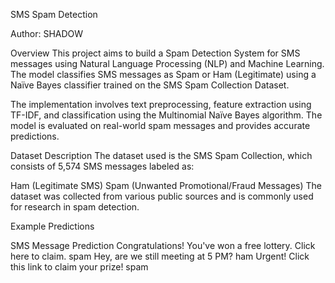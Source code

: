 SMS Spam Detection

Author: SHADOW

Overview
This project aims to build a Spam Detection System for SMS messages using Natural Language Processing (NLP) and Machine Learning. The model classifies SMS messages as Spam or Ham (Legitimate) using a Naïve Bayes classifier trained on the SMS Spam Collection Dataset.

The implementation involves text preprocessing, feature extraction using TF-IDF, and classification using the Multinomial Naïve Bayes algorithm. The model is evaluated on real-world spam messages and provides accurate predictions.

Dataset Description
The dataset used is the SMS Spam Collection, which consists of 5,574 SMS messages labeled as:

Ham (Legitimate SMS)
Spam (Unwanted Promotional/Fraud Messages)
The dataset was collected from various public sources and is commonly used for research in spam detection.



Example Predictions

SMS Message  														Prediction
Congratulations! You've won a free lottery. Click here to claim.	spam
Hey, are we still meeting at 5 PM?									ham
Urgent! Click this link to claim your prize!						spam
